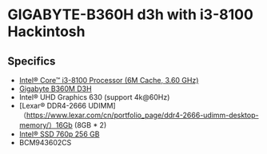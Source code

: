 # GIGABYTE-B360H d3h with i3-8100 Hackintosh

## Specifics

- [Intel® Core™ i3-8100 Processor (6M Cache, 3.60 GHz)](https://ark.intel.com/content/www/us/en/ark/products/126688/intel-core-i3-8100-processor-6m-cache-3-60-ghz.html)
- [Gigabyte B360M D3H](https://www.gigabyte.cn/Motherboard/B360M-D3H-rev-10)
- Intel® UHD Graphics 630 (support 4k@60Hz)
- [Lexar® DDR4-2666 UDIMM]（https://www.lexar.com/cn/portfolio_page/ddr4-2666-udimm-desktop-memory/）16Gb (8GB * 2) 
- [Intel® SSD 760p 256 GB](https://ark.intel.com/content/www/us/en/ark/products/134583/intel-ssd-760p-series-256gb-m-2-80mm-pcie-3-0-x4-3d2-tlc.html)
- BCM943602CS
